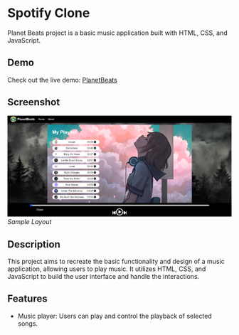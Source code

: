 # Spotify Clone

Planet Beats project is a basic music application built with HTML, CSS, and JavaScript.

## Demo

Check out the live demo: [PlanetBeats](https://namdevkashish.github.io/Spotify-Clone/)

## Screenshot

![Screenshot 1](Layout.png)
*Sample Layout*

## Description

This project aims to recreate the basic functionality and design of a music application, allowing users to play music. It utilizes HTML, CSS, and JavaScript to build the user interface and handle the interactions.

## Features

- Music player: Users can play and control the playback of selected songs.
